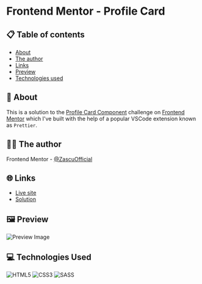# Frontend Mentor - Profile Card

## 📋 Table of contents

- [About](#-about)
- [The author](#-the-author)
- [Links](#-links)
- [Preview](#-preview)
- [Technologies used](#-technologies-used)

## 📖 About

This is a solution to the [Profile Card Component](https://www.frontendmentor.io/challenges/profile-card-component-cfArpWshJ/) challenge on [Frontend Mentor](https://www.frontendmentor.io/) which I've built with the help of a popular VSCode extension known as `Prettier`.

## 🧑‍💻 The author

Frontend Mentor - [@ZascuOfficial](https://www.frontendmentor.io/profile/ZascuOfficial 'The link to my Frontend Mentor profile')

## 🌐 Links

- [Live site](# 'The URL of the live site - Not available')
- [Solution](# 'The URL of the solution - Not available')

## 🖼️ Preview

![Preview Image](# 'The preview image of the solution - Not available')

## 💻 Technologies Used

![HTML5](https://img.shields.io/badge/html5-%23E34F26.svg?style=for-the-badge&logo=html5&logoColor=white)
![CSS3](https://img.shields.io/badge/css3-%231572B6.svg?style=for-the-badge&logo=css3&logoColor=white)
![SASS](https://img.shields.io/badge/SASS-hotpink.svg?style=for-the-badge&logo=SASS&logoColor=white)
